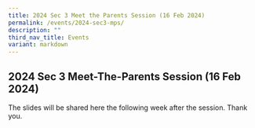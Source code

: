 ```yaml
---
title: 2024 Sec 3 Meet the Parents Session (16 Feb 2024)
permalink: /events/2024-sec3-mps/
description: ""
third_nav_title: Events
variant: markdown
---
```

## 2024 Sec 3 Meet-The-Parents Session (16 Feb 2024)

The slides will be shared here the following week after the session. Thank you.